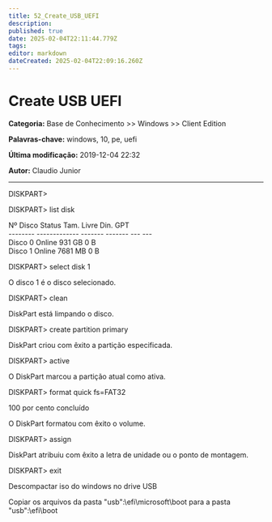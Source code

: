 ```yaml
---
title: 52_Create_USB_UEFI
description: 
published: true
date: 2025-02-04T22:11:44.779Z
tags: 
editor: markdown
dateCreated: 2025-02-04T22:09:16.260Z
---
```


# Create USB UEFI

**Categoria:** Base de Conhecimento >> Windows >> Client Edition

**Palavras-chave:** windows, 10, pe, uefi

**Última modificação:** 2019-12-04 22:32

**Autor:** Claudio Junior

---

<p>DISKPART></p>
<p>DISKPART> list disk</p>
<p>Nº Disco Status Tam. Livre Din. GPT<br /> -------- ------------- ------- ------- --- ---<br /> Disco 0 Online 931 GB 0 B<br /> Disco 1 Online 7681 MB 0 B</p>
<p>DISKPART> select disk 1</p>
<p>O disco 1 é o disco selecionado.</p>
<p>DISKPART> clean</p>
<p>DiskPart está limpando o disco.</p>
<p>DISKPART> create partition primary</p>
<p>DiskPart criou com êxito a partição especificada.</p>
<p>DISKPART> active</p>
<p>O DiskPart marcou a partição atual como ativa.</p>
<p>DISKPART> format quick fs=FAT32</p>
<p>100 por cento concluído</p>
<p>O DiskPart formatou com êxito o volume.</p>
<p>DISKPART> assign</p>
<p>DiskPart atribuiu com êxito a letra de unidade ou o ponto de montagem.</p>
<p>DISKPART> exit</p>
<p>Descompactar iso do windows no drive USB</p>
<p>Copiar os arquivos da pasta "usb":\efi\microsoft\boot para a pasta "usb":\efi\boot</p>